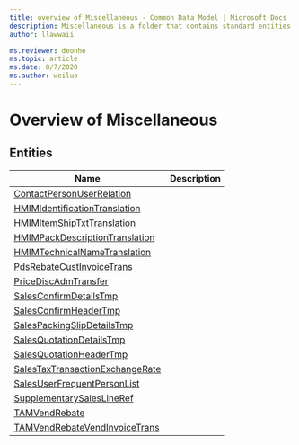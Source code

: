 ```yaml
---
title: overview of Miscellaneous - Common Data Model | Microsoft Docs
description: Miscellaneous is a folder that contains standard entities related to the Common Data Model.
author: llawwaii

ms.reviewer: deonhe
ms.topic: article
ms.date: 8/7/2020
ms.author: weiluo
---
```


# Overview of Miscellaneous


## Entities

|Name|Description|
|---|---|
|[ContactPersonUserRelation](ContactPersonUserRelation.md)||
|[HMIMIdentificationTranslation](HMIMIdentificationTranslation.md)||
|[HMIMItemShipTxtTranslation](HMIMItemShipTxtTranslation.md)||
|[HMIMPackDescriptionTranslation](HMIMPackDescriptionTranslation.md)||
|[HMIMTechnicalNameTranslation](HMIMTechnicalNameTranslation.md)||
|[PdsRebateCustInvoiceTrans](PdsRebateCustInvoiceTrans.md)||
|[PriceDiscAdmTransfer](PriceDiscAdmTransfer.md)||
|[SalesConfirmDetailsTmp](SalesConfirmDetailsTmp.md)||
|[SalesConfirmHeaderTmp](SalesConfirmHeaderTmp.md)||
|[SalesPackingSlipDetailsTmp](SalesPackingSlipDetailsTmp.md)||
|[SalesQuotationDetailsTmp](SalesQuotationDetailsTmp.md)||
|[SalesQuotationHeaderTmp](SalesQuotationHeaderTmp.md)||
|[SalesTaxTransactionExchangeRate](SalesTaxTransactionExchangeRate.md)||
|[SalesUserFrequentPersonList](SalesUserFrequentPersonList.md)||
|[SupplementarySalesLineRef](SupplementarySalesLineRef.md)||
|[TAMVendRebate](TAMVendRebate.md)||
|[TAMVendRebateVendInvoiceTrans](TAMVendRebateVendInvoiceTrans.md)||
